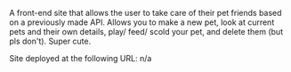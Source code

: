 A front-end site that allows the user to take care of their pet friends based on a previously made API. Allows you to make a new pet, look at current pets and their own details, play/ feed/ scold your pet, and delete them (but pls don't). Super cute.

Site deployed at the following URL: n/a
